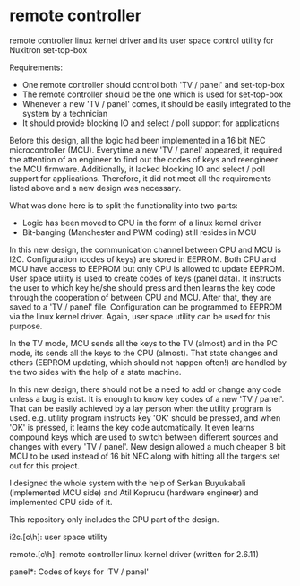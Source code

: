 # remote controller
remote controller linux kernel driver and its user space control utility for Nuxitron set-top-box

Requirements:

- One remote controller should control both 'TV / panel' and set-top-box
- The remote controller should be the one which is used for set-top-box
- Whenever a new 'TV / panel' comes, it should be easily integrated to
the system by a technician
- It should provide blocking IO and select / poll support for applications

Before this design, all the logic had been implemented in a 16 bit NEC
microcontroller (MCU). Everytime a new 'TV / panel' appeared, it required
the attention of an engineer to find out the codes of keys and reengineer
the MCU firmware. Additionally, it lacked blocking IO and select / poll
support for applications. Therefore, it did not meet all the requirements
listed above and a new design was necessary.

What was done here is to split the functionality into two parts:
- Logic has been moved to CPU in the form of a linux kernel driver
- Bit-banging (Manchester and PWM coding) still resides in MCU

In this new design, the communication channel between CPU and MCU is I2C.
Configuration (codes of keys) are stored in EEPROM. Both CPU and MCU have
access to EEPROM but only CPU is allowed to update EEPROM. User space
utility is used to create codes of keys (panel data). It instructs the
user to which key he/she should press and then learns the key code through
the cooperation of between CPU and MCU. After that, they are saved
to a 'TV / panel' file.  Configuration can be programmed to EEPROM via
the linux kernel driver. Again, user space utility can be used for this
purpose.

In the TV mode, MCU sends all the keys to the TV (almost) and in the PC
mode, its sends all the keys to the CPU (almost). That state changes and
others (EEPROM updating, which should not happen often!) are handled by
the two sides with the help of a state machine.

In this new design, there should not be a need to add or change any code
unless a bug is exist. It is enough to know key codes of a new 'TV / panel'.
That can be easily achieved by a lay person when the utility program is used.
e.g. utility program instructs key 'OK' should be pressed, and when 'OK' is
pressed, it learns the key code automatically. It even learns compound keys
which are used to switch between different sources and changes with every
'TV / panel'. New design allowed a much cheaper 8 bit MCU to be used instead
of 16 bit NEC along with hitting all the targets set out for this project.

I designed the whole system with the help of Serkan Buyukabali (implemented
MCU side) and Atil Koprucu (hardware engineer) and implemented CPU side of it.

This repository only includes the CPU part of the design.

i2c.[c\h]: user space utility

remote.[c\h]: remote controller linux kernel driver (written for 2.6.11)

panel*: Codes of keys for 'TV / panel'

